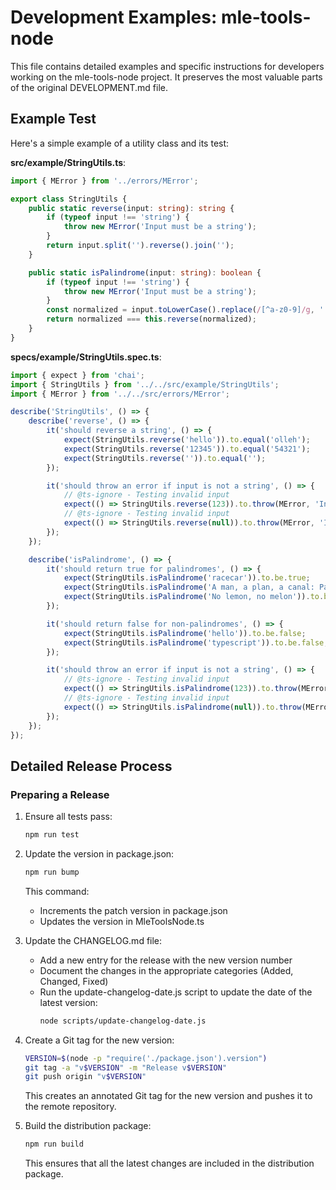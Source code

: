 # Development Examples: mle-tools-node

This file contains detailed examples and specific instructions for developers working on the mle-tools-node project. It preserves the most valuable parts of the original DEVELOPMENT.md file.

## Example Test

Here's a simple example of a utility class and its test:

**src/example/StringUtils.ts**:

```typescript
import { MError } from '../errors/MError';

export class StringUtils {
    public static reverse(input: string): string {
        if (typeof input !== 'string') {
            throw new MError('Input must be a string');
        }
        return input.split('').reverse().join('');
    }

    public static isPalindrome(input: string): boolean {
        if (typeof input !== 'string') {
            throw new MError('Input must be a string');
        }
        const normalized = input.toLowerCase().replace(/[^a-z0-9]/g, '');
        return normalized === this.reverse(normalized);
    }
}
```

**specs/example/StringUtils.spec.ts**:

```typescript
import { expect } from 'chai';
import { StringUtils } from '../../src/example/StringUtils';
import { MError } from '../../src/errors/MError';

describe('StringUtils', () => {
    describe('reverse', () => {
        it('should reverse a string', () => {
            expect(StringUtils.reverse('hello')).to.equal('olleh');
            expect(StringUtils.reverse('12345')).to.equal('54321');
            expect(StringUtils.reverse('')).to.equal('');
        });

        it('should throw an error if input is not a string', () => {
            // @ts-ignore - Testing invalid input
            expect(() => StringUtils.reverse(123)).to.throw(MError, 'Input must be a string');
            // @ts-ignore - Testing invalid input
            expect(() => StringUtils.reverse(null)).to.throw(MError, 'Input must be a string');
        });
    });

    describe('isPalindrome', () => {
        it('should return true for palindromes', () => {
            expect(StringUtils.isPalindrome('racecar')).to.be.true;
            expect(StringUtils.isPalindrome('A man, a plan, a canal: Panama')).to.be.true;
            expect(StringUtils.isPalindrome('No lemon, no melon')).to.be.true;
        });

        it('should return false for non-palindromes', () => {
            expect(StringUtils.isPalindrome('hello')).to.be.false;
            expect(StringUtils.isPalindrome('typescript')).to.be.false;
        });

        it('should throw an error if input is not a string', () => {
            // @ts-ignore - Testing invalid input
            expect(() => StringUtils.isPalindrome(123)).to.throw(MError, 'Input must be a string');
            // @ts-ignore - Testing invalid input
            expect(() => StringUtils.isPalindrome(null)).to.throw(MError, 'Input must be a string');
        });
    });
});
```

## Detailed Release Process

### Preparing a Release

1. Ensure all tests pass:
   ```bash
   npm run test
   ```

2. Update the version in package.json:
   ```bash
   npm run bump
   ```
   This command:
    - Increments the patch version in package.json
    - Updates the version in MleToolsNode.ts

3. Update the CHANGELOG.md file:
    - Add a new entry for the release with the new version number
    - Document the changes in the appropriate categories (Added, Changed, Fixed)
    - Run the update-changelog-date.js script to update the date of the latest version:
      ```bash
      node scripts/update-changelog-date.js
      ```

4. Create a Git tag for the new version:
   ```bash
   VERSION=$(node -p "require('./package.json').version")
   git tag -a "v$VERSION" -m "Release v$VERSION"
   git push origin "v$VERSION"
   ```
   This creates an annotated Git tag for the new version and pushes it to the remote repository.

5. Build the distribution package:
   ```bash
   npm run build
   ```
   This ensures that all the latest changes are included in the distribution package.
